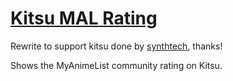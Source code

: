 # [Kitsu MAL Rating](https://greasyfork.org/en/scripts/5890-hummingbird-mal-rating)

Rewrite to support kitsu done by [synthtech](https://github.com/synthtech), thanks!

Shows the MyAnimeList community rating on Kitsu.
